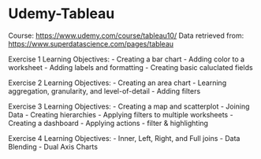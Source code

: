 # Udemy-Tableau
Course: https://www.udemy.com/course/tableau10/
Data retrieved from: https://www.superdatascience.com/pages/tableau

Exercise 1 Learning Objectives:
	- Creating a bar chart
	- Adding color to a worksheet
	- Adding labels and formatting
	- Creating basic caluclated fields

Exercise 2 Learning Objectives:
	- Creating an area chart
	- Learning aggregation, granularity, and level-of-detail
	- Adding filters
	
Exercise 3 Learning Objectives:
	- Creating a map and scatterplot
	- Joining Data
	- Creating hierarchies
	- Applying filters to multiple worksheets
	- Creating a dashboard
	- Applying actions - filter & highlighting

Exercise 4 Learning Objectives:
	- Inner, Left, Right, and Full joins
	- Data Blending
	- Dual Axis Charts